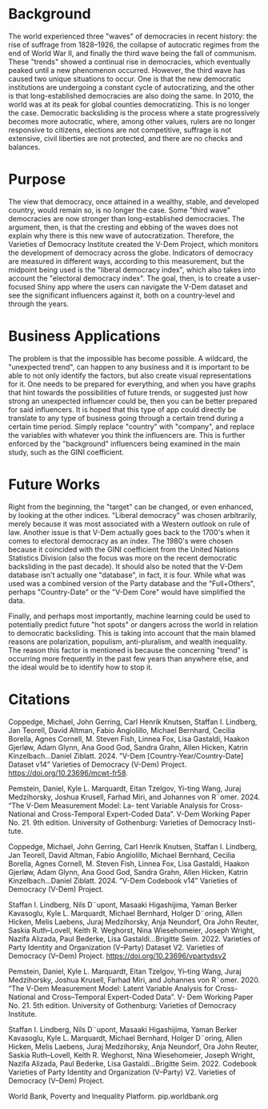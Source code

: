 # Background
The world experienced three "waves" of democracies in recent history: the rise of suffrage from 1828–1926, the collapse of autocratic regimes from the end of World War II, and finally the third wave being the fall of communism. These "trends" showed a continual rise in democracies, which eventually peaked until a new phenomenon occurred. However, the third wave has caused two unique situations to occur. One is that the new democratic institutions are undergoing a constant cycle of autocratizing, and the other is that long-established democracies are also doing the same. In 2010, the world was at its peak for global counties democratizing. This is no longer the case. Democratic backsliding is the process where a state progressively becomes more autocratic, where, among other values, rulers are no longer responsive to citizens, elections are not competitive, suffrage is not extensive, civil liberties are not protected, and there are no checks and balances.

# Purpose
The view that democracy, once attained in a wealthy, stable, and developed country, would remain so, is no longer the case. Some "third wave" democracies are now stronger than long-established democracies. The argument, then, is that the cresting and ebbing of the waves does not explain why there is this new wave of autocratization. Therefore, the Varieties of Democracy Institute created the V-Dem Project, which monitors the development of democracy across the globe. Indicators of democracy are measured in different ways, according to this measurement, but the midpoint being used is the "liberal democracy index", which also takes into account the "electoral democracy index". The goal, then, is to create a user-focused Shiny app where the users can navigate the V-Dem dataset and see the significant influencers against it, both on a country-level and through the years.

# Business Applications
The problem is that the impossible has become possible. A wildcard, the "unexpected trend", can happen to any business and it is important to be able to not only identify the factors, but also create visual representations for it. One needs to be prepared for everything, and when you have graphs that hint towards the possibilities of future trends, or suggested just how strong an unexpected influencer could be, then you can be better prepared for said influencers. It is hoped that this type of app could directly be translate to any type of business going through a certain trend during a certain time period. Simply replace "country" with "company", and replace the variables with whatever you think the influencers are. This is further enforced by the "background" influencers being examined in the main study, such as the GINI coefficient. 

# Future Works
Right from the beginning, the "target" can be changed, or even enhanced, by looking at the other indices. "Liberal democracy" was chosen arbitrarily, merely because it was most associated with a Western outlook on rule of law. Another issue is that V-Dem actually goes back to the 1700's when it comes to electoral democracy as an index. The 1980's were chosen because it coincided with the GINI coefficient from the United Nations Statistics Division (also the focus was more on the recent democratic backsliding in the past decade). It should also be noted that the V-Dem database isn't actually one "database", in fact, it is four. While what was used was a combined version of the Party database and the "Full+Others", perhaps "Country-Date" or the "V-Dem Core" would have simplified the data. 

Finally, and perhaps most importantly, machine learning could be used to potentially predict future "hot spots" or dangers across the world in relation to democratic backsliding. This is taking into account that the main blamed reasons are polarization, populism, anti-pluralism, and wealth inequality. The reason this factor is mentioned is because the concerning "trend" is occurring more frequently in the past few years than anywhere else, and the ideal would be to identify how to stop it.

# Citations
Coppedge, Michael, John Gerring, Carl Henrik Knutsen, Staffan I. Lindberg, Jan Teorell, David
Altman, Fabio Angiolillo, Michael Bernhard, Cecilia Borella, Agnes Cornell, M. Steven Fish,
Linnea Fox, Lisa Gastaldi, Haakon Gjerløw, Adam Glynn, Ana Good God, Sandra Grahn,
Allen Hicken, Katrin Kinzelbach...Daniel Ziblatt. 2024. ”V-Dem [Country-Year/Country-Date] Dataset v14”
Varieties of Democracy (V-Dem) Project. https://doi.org/10.23696/mcwt-fr58.

Pemstein, Daniel, Kyle L. Marquardt, Eitan Tzelgov, Yi-ting Wang, Juraj Medzihorsky, Joshua
Krusell, Farhad Miri, and Johannes von R¨omer. 2024. “The V-Dem Measurement Model: La-
tent Variable Analysis for Cross-National and Cross-Temporal Expert-Coded Data”. V-Dem
Working Paper No. 21. 9th edition. University of Gothenburg: Varieties of Democracy Insti-
tute.

Coppedge, Michael, John Gerring, Carl Henrik Knutsen, Staffan I. Lindberg, Jan Teorell, David
Altman, Fabio Angiolillo, Michael Bernhard, Cecilia Borella, Agnes Cornell, M. Steven Fish,
Linnea Fox, Lisa Gastaldi, Haakon Gjerløw, Adam Glynn, Ana Good God, Sandra Grahn,
Allen Hicken, Katrin Kinzelbach...Daniel Ziblatt. 2024. ”V-Dem Codebook v14” Varieties
of Democracy (V-Dem) Project.

Staffan I. Lindberg, Nils D¨upont, Masaaki Higashijima, Yaman Berker Kavasoglu, Kyle L.
Marquardt, Michael Bernhard, Holger D¨oring, Allen Hicken, Melis Laebens, Juraj Medzihorsky,
Anja Neundorf, Ora John Reuter, Saskia Ruth–Lovell, Keith R. Weghorst, Nina Wiesehomeier,
Joseph Wright, Nazifa Alizada, Paul Bederke, Lisa Gastaldi...Brigitte Seim. 2022. Varieties
of Party Identity and Organization (V–Party) Dataset V2. Varieties of Democracy (V–Dem)
Project. https://doi.org/10.23696/vpartydsv2

Pemstein, Daniel, Kyle L. Marquardt, Eitan Tzelgov, Yi–ting Wang, Juraj Medzihorsky, Joshua
Krusell, Farhad Miri, and Johannes von R¨omer. 2020. “The V-Dem Measurement Model:
Latent Variable Analysis for Cross-National and Cross–Temporal Expert-Coded Data”. V-
Dem Working Paper No. 21. 5th edition. University of Gothenburg: Varieties of Democracy
Institute.

Staffan I. Lindberg, Nils D¨upont, Masaaki Higashijima, Yaman Berker Kavasoglu, Kyle L.
Marquardt, Michael Bernhard, Holger D¨oring, Allen Hicken, Melis Laebens, Juraj Medzihorsky,
Anja Neundorf, Ora John Reuter, Saskia Ruth–Lovell, Keith R. Weghorst, Nina Wiesehomeier,
Joseph Wright, Nazifa Alizada, Paul Bederke, Lisa Gastaldi...Brigitte Seim. 2022.
Codebook Varieties of Party Identity and Organization (V–Party) V2. Varieties of Democracy
(V–Dem) Project.

World Bank, Poverty and Inequality Platform. pip.worldbank.org
